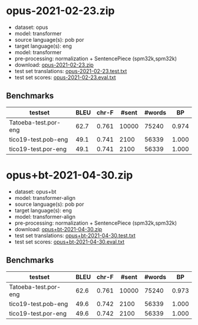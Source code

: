 # opus-2021-02-23.zip

* dataset: opus
* model: transformer
* source language(s): pob por
* target language(s): eng
* model: transformer
* pre-processing: normalization + SentencePiece (spm32k,spm32k)
* download: [opus-2021-02-23.zip](https://object.pouta.csc.fi/Tatoeba-MT-models/por-eng/opus-2021-02-23.zip)
* test set translations: [opus-2021-02-23.test.txt](https://object.pouta.csc.fi/Tatoeba-MT-models/por-eng/opus-2021-02-23.test.txt)
* test set scores: [opus-2021-02-23.eval.txt](https://object.pouta.csc.fi/Tatoeba-MT-models/por-eng/opus-2021-02-23.eval.txt)

## Benchmarks

| testset | BLEU  | chr-F | #sent | #words | BP |
|---------|-------|-------|-------|--------|----|
| Tatoeba-test.por-eng 	| 62.7 	| 0.761 	| 10000 	| 75240 	| 0.974 |
| tico19-test.pob-eng 	| 49.1 	| 0.741 	| 2100 	| 56339 	| 1.000 |
| tico19-test.por-eng 	| 49.1 	| 0.741 	| 2100 	| 56339 	| 1.000 |


# opus+bt-2021-04-30.zip

* dataset: opus+bt
* model: transformer-align
* source language(s): pob por
* target language(s): eng
* model: transformer-align
* pre-processing: normalization + SentencePiece (spm32k,spm32k)
* download: [opus+bt-2021-04-30.zip](https://object.pouta.csc.fi/Tatoeba-MT-models/por-eng/opus+bt-2021-04-30.zip)
* test set translations: [opus+bt-2021-04-30.test.txt](https://object.pouta.csc.fi/Tatoeba-MT-models/por-eng/opus+bt-2021-04-30.test.txt)
* test set scores: [opus+bt-2021-04-30.eval.txt](https://object.pouta.csc.fi/Tatoeba-MT-models/por-eng/opus+bt-2021-04-30.eval.txt)

## Benchmarks

| testset | BLEU  | chr-F | #sent | #words | BP |
|---------|-------|-------|-------|--------|----|
| Tatoeba-test.por-eng 	| 62.6 	| 0.761 	| 10000 	| 75240 	| 0.973 |
| tico19-test.pob-eng 	| 49.6 	| 0.742 	| 2100 	| 56339 	| 1.000 |
| tico19-test.por-eng 	| 49.6 	| 0.742 	| 2100 	| 56339 	| 1.000 |

